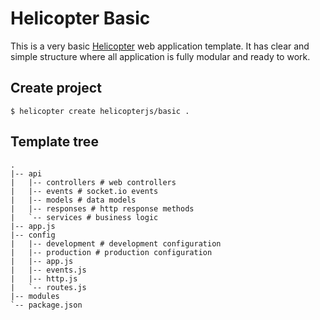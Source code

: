 # Helicopter Basic

This is a very basic [Helicopter](https://github.com/rumkin/helicopter)
web application template. It has clear and simple structure where all application
is fully modular and ready to work.


## Create project

```shell
$ helicopter create helicopterjs/basic .
```

## Template tree

```
.
|-- api
|   |-- controllers # web controllers
|   |-- events # socket.io events
|   |-- models # data models
|   |-- responses # http response methods
|   `-- services # business logic
|-- app.js
|-- config
|   |-- development # development configuration
|   |-- production # production configuration
|   |-- app.js
|   |-- events.js
|   |-- http.js
|   `-- routes.js
|-- modules
`-- package.json
```
